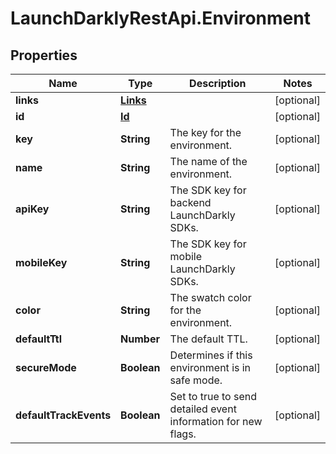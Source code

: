 # LaunchDarklyRestApi.Environment

## Properties
Name | Type | Description | Notes
------------ | ------------- | ------------- | -------------
**links** | [**Links**](Links.md) |  | [optional] 
**id** | [**Id**](Id.md) |  | [optional] 
**key** | **String** | The key for the environment. | [optional] 
**name** | **String** | The name of the environment. | [optional] 
**apiKey** | **String** | The SDK key for backend LaunchDarkly SDKs. | [optional] 
**mobileKey** | **String** | The SDK key for mobile LaunchDarkly SDKs. | [optional] 
**color** | **String** | The swatch color for the environment. | [optional] 
**defaultTtl** | **Number** | The default TTL. | [optional] 
**secureMode** | **Boolean** | Determines if this environment is in safe mode. | [optional] 
**defaultTrackEvents** | **Boolean** | Set to true to send detailed event information for new flags. | [optional] 


